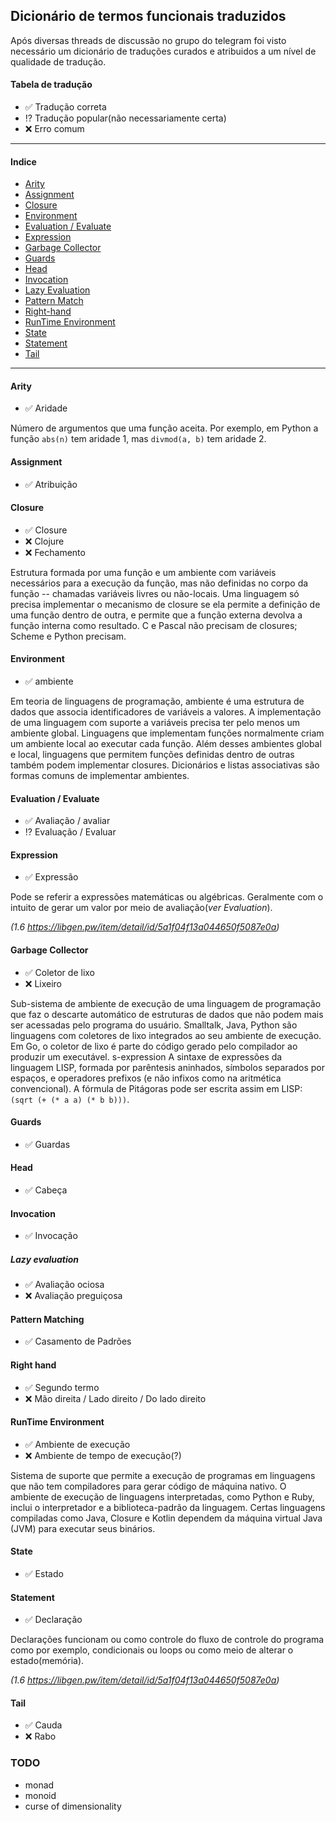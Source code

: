 ## Dicionário de termos funcionais traduzidos

Após diversas threads de discussão no grupo do telegram foi visto necessário um dicionário de traduções curados e atribuidos a um nível de qualidade de tradução.

#### Tabela de tradução
- :white_check_mark: Tradução correta
- :interrobang: Tradução popular(não necessariamente certa)
- :x: Erro comum

--------------------------------

#### Indice
- [Arity](#arity)
- [Assignment](#assignment)
- [Closure](#closure)
- [Environment](#environment)
- [Evaluation / Evaluate](#evaluation-/-evaluate)
- [Expression](#expression)
- [Garbage Collector](#garbage-collector)
- [Guards](#guards)
- [Head](#head)
- [Invocation](#invocation)
- [Lazy Evaluation](#lazy-evaluation)
- [Pattern Match](#pattern-match)
- [Right-hand](#right-hand)
- [RunTime Environment](#runtime-environment)
- [State](#state)
- [Statement](#statement)
- [Tail](#tail)

--------------------------------

#### Arity

- :white_check_mark: Aridade

Número de argumentos que uma função aceita. Por exemplo, em Python a função `abs(n)` tem aridade 1, mas `divmod(a, b)` tem aridade 2.

#### Assignment

- :white_check_mark: Atribuição

#### Closure

- :white_check_mark: Closure
- :x: Clojure
- :x: Fechamento

Estrutura formada por uma função e um ambiente com variáveis necessários para a execução da função, mas não definidas no corpo da função -- chamadas variáveis livres ou não-locais. Uma linguagem só precisa implementar o mecanismo de closure se ela permite a definição de uma função dentro de outra, e permite que a função externa devolva a função interna como resultado. C e Pascal não precisam de closures; Scheme e Python precisam.

#### Environment
- :white_check_mark: ambiente

Em teoria de linguagens de programação, ambiente é uma estrutura de dados que associa identificadores de variáveis a valores. A implementação de uma linguagem com suporte a variáveis precisa ter pelo menos um ambiente global. Linguagens que implementam funções normalmente criam um ambiente local ao executar cada função. Além desses ambientes global e local, linguagens que permitem funções definidas dentro de outras também podem implementar closures. Dicionários e listas associativas são formas comuns de implementar ambientes.

#### Evaluation / Evaluate

- :white_check_mark: Avaliação / avaliar
- :interrobang: Evaluação / Evaluar

#### Expression

- :white_check_mark: Expressão

Pode se referir a expressões matemáticas ou algébricas. Geralmente com o intuito de gerar um valor por meio de avaliação(*ver Evaluation*).

*(1.6 https://libgen.pw/item/detail/id/5a1f04f13a044650f5087e0a)*

#### Garbage Collector

- :white_check_mark: Coletor de lixo
- :x: Lixeiro

Sub-sistema de ambiente de execução de uma linguagem de programação que faz o descarte automático de estruturas de dados que não podem mais ser acessadas pelo programa do usuário. Smalltalk, Java, Python são linguagens com coletores de lixo integrados ao seu ambiente de execução. Em Go, o coletor de lixo é parte do código gerado pelo compilador ao produzir um executável.
s-expression
A sintaxe de expressões da linguagem LISP, formada por parêntesis aninhados, símbolos separados por espaços, e operadores prefixos (e não infixos como na aritmética convencional). A fórmula de Pitágoras pode ser escrita assim em LISP: `(sqrt (+ (* a a) (* b b)))`.

#### Guards

- :white_check_mark: Guardas

#### Head

- :white_check_mark: Cabeça

#### Invocation

- :white_check_mark: Invocação

##### Lazy evaluation

- :white_check_mark: Avaliação ociosa
- :x: Avaliação preguiçosa

#### Pattern Matching

- :white_check_mark: Casamento de Padrões

#### Right hand

- :white_check_mark: Segundo termo
- :x: Mão direita / Lado direito / Do lado direito

#### RunTime Environment

- :white_check_mark: Ambiente de execução
- :x: Ambiente de tempo de execução(?)

Sistema de suporte que permite a execução de programas em linguagens que não tem compiladores para gerar código de máquina nativo. O ambiente de execução de linguagens interpretadas, como Python e Ruby, inclui o interpretador e a biblioteca-padrão da linguagem. Certas linguagens compiladas como Java, Closure e Kotlin dependem da máquina virtual Java (JVM) para executar seus binários.

#### State

- :white_check_mark: Estado

#### Statement

- :white_check_mark: Declaração

Declarações funcionam ou como controle do fluxo de controle do programa como por exemplo, condicionais ou loops ou como meio de alterar o estado(memória).

*(1.6 https://libgen.pw/item/detail/id/5a1f04f13a044650f5087e0a)*

#### Tail

- :white_check_mark: Cauda
- :x: Rabo

### TODO

- monad
- monoid
- curse of dimensionality
